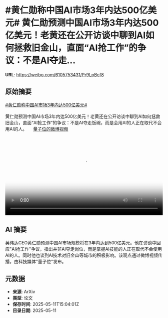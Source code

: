 # #黄仁勋称中国AI市场3年内达500亿美元# 黄仁勋预测中国AI市场3年内达500亿美元！老黄还在公开访谈中聊到AI如何拯救旧金山，直面“AI抢工作”的争议：不是AI夺走...

**URL**: https://weibo.com/6105753431/Pr9LpBcf8

## 原始摘要

<a href="https://m.weibo.cn/search?containerid=231522type%3D1%26t%3D10%26q%3D%23%E9%BB%84%E4%BB%81%E5%8B%8B%E7%A7%B0%E4%B8%AD%E5%9B%BDAI%E5%B8%82%E5%9C%BA3%E5%B9%B4%E5%86%85%E8%BE%BE500%E4%BA%BF%E7%BE%8E%E5%85%83%23&amp;extparam=%23%E9%BB%84%E4%BB%81%E5%8B%8B%E7%A7%B0%E4%B8%AD%E5%9B%BDAI%E5%B8%82%E5%9C%BA3%E5%B9%B4%E5%86%85%E8%BE%BE500%E4%BA%BF%E7%BE%8E%E5%85%83%23" data-hide=""><span class="surl-text">#黄仁勋称中国AI市场3年内达500亿美元#</span></a> <br><br>黄仁勋预测中国AI市场3年内达500亿美元！老黄还在公开访谈中聊到AI如何拯救旧金山，直面“AI抢工作”的争议：不是AI夺走饭碗，而是会用AI的人正在取代不会用AI的人。 <a href="https://video.weibo.com/show?fid=1034:5164448642433038" data-hide=""><span class="url-icon"><img style="width: 1rem;height: 1rem" src="https://h5.sinaimg.cn/upload/2015/09/25/3/timeline_card_small_video_default.png" referrerpolicy="no-referrer"></span><span class="surl-text">量子位的微博视频</span></a> <br clear="both"><div style="clear: both"></div><video controls="controls" poster="https://tvax2.sinaimg.cn/orj480/006Fd7o3ly1i19dvkkt7bj30u01hc0uw.jpg" style="width: 100%"><source src="https://f.video.weibocdn.com/o0/JUsWJDBllx08o6Z4a7sQ01041200j8yB0E010.mp4?label=mp4_720p&amp;template=720x1280.24.0&amp;ori=0&amp;ps=1CwnkDw1GXwCQx&amp;Expires=1746979221&amp;ssig=kryQzXwiSF&amp;KID=unistore,video"><source src="https://f.video.weibocdn.com/o0/xjbdf2N1lx08o6Z3RH5m01041200bbxT0E010.mp4?label=mp4_hd&amp;template=540x960.24.0&amp;ori=0&amp;ps=1CwnkDw1GXwCQx&amp;Expires=1746979221&amp;ssig=v65TcCiorF&amp;KID=unistore,video"><source src="https://f.video.weibocdn.com/o0/uV73baYXlx08o6Z3EZXi0104120064gv0E010.mp4?label=mp4_ld&amp;template=360x640.24.0&amp;ori=0&amp;ps=1CwnkDw1GXwCQx&amp;Expires=1746979221&amp;ssig=AD0u2o9Ubi&amp;KID=unistore,video"><p>视频无法显示，请前往<a href="https://video.weibo.com/show?fid=1034%3A5164448642433038" target="_blank" rel="noopener noreferrer">微博视频</a>观看。</p></video>

## AI 摘要

英伟达CEO黄仁勋预测中国AI市场规模将在3年内达到500亿美元。他在访谈中回应"AI抢工作"争议，指出并非AI夺走岗位，而是掌握AI技能的人正在取代不会使用AI的人。同时他也谈到AI技术对旧金山等城市的积极影响。该观点通过微博视频传播，由科技媒体"量子位"发布。

## 元数据

- **来源**: ArXiv
- **类型**: 论文
- **保存时间**: 2025-05-11T15:04:01Z
- **目录日期**: 2025-05-11
